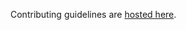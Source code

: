 Contributing guidelines are [hosted here](https://natario1.github.io/ZoomLayout/extra/contributing).